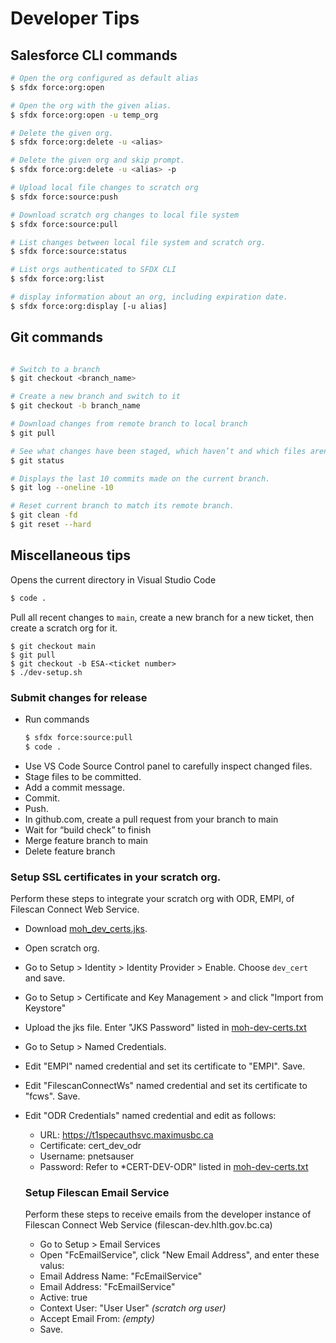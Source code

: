# Developer Tips

## Salesforce CLI commands

```bash
# Open the org configured as default alias
$ sfdx force:org:open

# Open the org with the given alias.
$ sfdx force:org:open -u temp_org

# Delete the given org.
$ sfdx force:org:delete -u <alias>

# Delete the given org and skip prompt.
$ sfdx force:org:delete -u <alias> -p

# Upload local file changes to scratch org
$ sfdx force:source:push

# Download scratch org changes to local file system
$ sfdx force:source:pull

# List changes between local file system and scratch org.
$ sfdx force:source:status

# List orgs authenticated to SFDX CLI
$ sfdx force:org:list

# display information about an org, including expiration date.
$ sfdx force:org:display [-u alias] 

```  

## Git commands
```bash

# Switch to a branch 
$ git checkout <branch_name>

# Create a new branch and switch to it
$ git checkout -b branch_name 

# Download changes from remote branch to local branch
$ git pull

# See what changes have been staged, which haven’t and which files aren’t being tracked by git
$ git status 

# Displays the last 10 commits made on the current branch.
$ git log --oneline -10

# Reset current branch to match its remote branch. 
$ git clean -fd
$ git reset --hard

```

## Miscellaneous tips

Opens the current directory in Visual Studio Code
```bash
$ code .
```

Pull all recent changes to `main`, create a new branch for a new ticket, then create a scratch org for it.
```
$ git checkout main
$ git pull
$ git checkout -b ESA-<ticket number>
$ ./dev-setup.sh
```  

### Submit changes for release
- Run commands
    ```bash
    $ sfdx force:source:pull
    $ code .
    ```
- Use VS Code Source Control panel to carefully inspect changed files.
- Stage files to be committed.
- Add a commit message.
- Commit.
- Push.
- In github.com, create a pull request from your branch to main
- Wait for “build check” to finish
- Merge feature branch to main
- Delete feature branch

### Setup SSL certificates in your scratch org. 
Perform these steps to integrate your scratch org with ODR, EMPI, of Filescan Connect Web Service.
- Download [moh_dev_certs.jks](https://hlth.sp.gov.bc.ca/sites/HLTHSP/HSIMT/SP/SAT/_layouts/15/DocIdRedir.aspx?ID=F2RWFFZUCM2Q-797944229-1597).
- Open scratch org.
- Go to Setup > Identity > Identity Provider > Enable. Choose `dev_cert` and save.
- Go to Setup > Certificate and Key Management > and click "Import from Keystore" 
- Upload the jks file. Enter "JKS Password" listed in [moh-dev-certs.txt](https://hlth.sp.gov.bc.ca/sites/HLTHSP/HSIMT/SP/SAT/_layouts/15/DocIdRedir.aspx?ID=F2RWFFZUCM2Q-797944229-1597)
- Go to Setup > Named Credentials.
- Edit "EMPI" named credential and set its certificate to "EMPI". Save.
- Edit "FilescanConnectWs" named credential and set its certificate to "fcws". Save.
- Edit "ODR Credentials" named credential and edit as follows:
  - URL: https://t1specauthsvc.maximusbc.ca
  - Certificate: cert_dev_odr
  - Username: pnetsauser
  - Password: Refer to *CERT-DEV-ODR" listed in [moh-dev-certs.txt](https://hlth.sp.gov.bc.ca/sites/HLTHSP/HSIMT/SP/SAT/_layouts/15/DocIdRedir.aspx?ID=F2RWFFZUCM2Q-797944229-1597)

  ### Setup Filescan Email Service
  Perform these steps to receive emails from the developer instance of Filescan Connect Web Service (filescan-dev.hlth.gov.bc.ca)
  - Go to Setup > Email Services
  - Open "FcEmailService", click "New Email Address", and enter these valus:
   - Email Address Name: "FcEmailService"
   - Email Address: "FcEmailService"
   - Active: true
   - Context User: "User User" _(scratch org user)_
   - Accept Email From: _(empty)_
  - Save.
